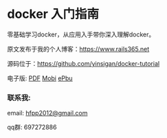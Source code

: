 # docker 入门指南

零基础学习docker，从应用入手带你深入理解docker。

原文发布于我的个人博客：https://www.rails365.net

源码位于：https://github.com/yinsigan/docker-tutorial

电子版: [PDF](https://www.gitbook.com/download/pdf/book/yinsigan/docker) [Mobi](https://www.gitbook.com/download/mobi/book/yinsigan/docker) [ePbu](https://www.gitbook.com/download/epub/book/yinsigan/docker)

### 联系我:

email: hfpp2012@gmail.com

qq群: 697272886
